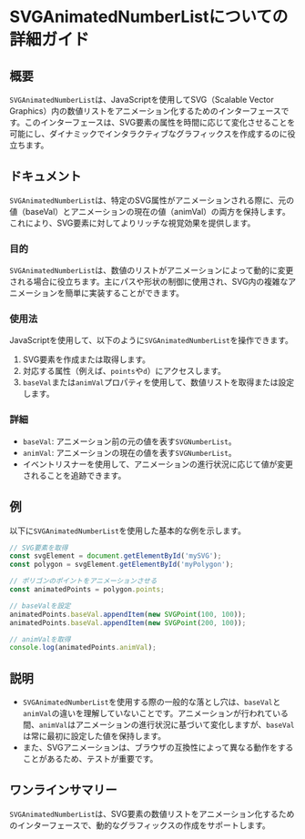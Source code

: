 <!--
Meta Description: # SVGAnimatedNumberListについての詳細ガイド ## 概要 `SVGAnimatedNumberList`は、JavaScriptを使用してSVG（Scalable Vector Graphics）内の数値リストをアニメーション化するためのインターフェースです。このインターフェー...
Meta Keywords: svganimatednumberlist, baseval, animval, animatedpoints, const
-->

# SVGAnimatedNumberListについての詳細ガイド

## 概要
`SVGAnimatedNumberList`は、JavaScriptを使用してSVG（Scalable Vector Graphics）内の数値リストをアニメーション化するためのインターフェースです。このインターフェースは、SVG要素の属性を時間に応じて変化させることを可能にし、ダイナミックでインタラクティブなグラフィックスを作成するのに役立ちます。

## ドキュメント
`SVGAnimatedNumberList`は、特定のSVG属性がアニメーションされる際に、元の値（baseVal）とアニメーションの現在の値（animVal）の両方を保持します。これにより、SVG要素に対してよりリッチな視覚効果を提供します。

### 目的
`SVGAnimatedNumberList`は、数値のリストがアニメーションによって動的に変更される場合に役立ちます。主にパスや形状の制御に使用され、SVG内の複雑なアニメーションを簡単に実装することができます。

### 使用法
JavaScriptを使用して、以下のように`SVGAnimatedNumberList`を操作できます。

1. SVG要素を作成または取得します。
2. 対応する属性（例えば、`points`や`d`）にアクセスします。
3. `baseVal`または`animVal`プロパティを使用して、数値リストを取得または設定します。

### 詳細
- `baseVal`: アニメーション前の元の値を表す`SVGNumberList`。
- `animVal`: アニメーションの現在の値を表す`SVGNumberList`。
- イベントリスナーを使用して、アニメーションの進行状況に応じて値が変更されることを追跡できます。

## 例
以下に`SVGAnimatedNumberList`を使用した基本的な例を示します。

```javascript
// SVG要素を取得
const svgElement = document.getElementById('mySVG');
const polygon = svgElement.getElementById('myPolygon');

// ポリゴンのポイントをアニメーションさせる
const animatedPoints = polygon.points;

// baseValを設定
animatedPoints.baseVal.appendItem(new SVGPoint(100, 100));
animatedPoints.baseVal.appendItem(new SVGPoint(200, 100));

// animValを取得
console.log(animatedPoints.animVal);
```

## 説明
- `SVGAnimatedNumberList`を使用する際の一般的な落とし穴は、`baseVal`と`animVal`の違いを理解していないことです。アニメーションが行われている間、`animVal`はアニメーションの進行状況に基づいて変化しますが、`baseVal`は常に最初に設定した値を保持します。
- また、SVGアニメーションは、ブラウザの互換性によって異なる動作をすることがあるため、テストが重要です。

## ワンラインサマリー
`SVGAnimatedNumberList`は、SVG要素の数値リストをアニメーション化するためのインターフェースで、動的なグラフィックスの作成をサポートします。